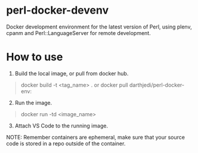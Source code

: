 # perl-docker-devenv
Docker development environment for the latest version of Perl, using plenv, cpanm and Perl::LanguageServer for remote development.

# How to use


1. Build the local image, or pull from docker hub.

> docker build -t <tag_name> .
> or
> docker pull darthjedi/perl-docker-env:<version>

2. Run the image.

> docker run -td <image_name> 

3. Attach VS Code to the running image.

NOTE: Remember containers are ephemeral, make sure that your source code is stored in a repo outside of the container.

